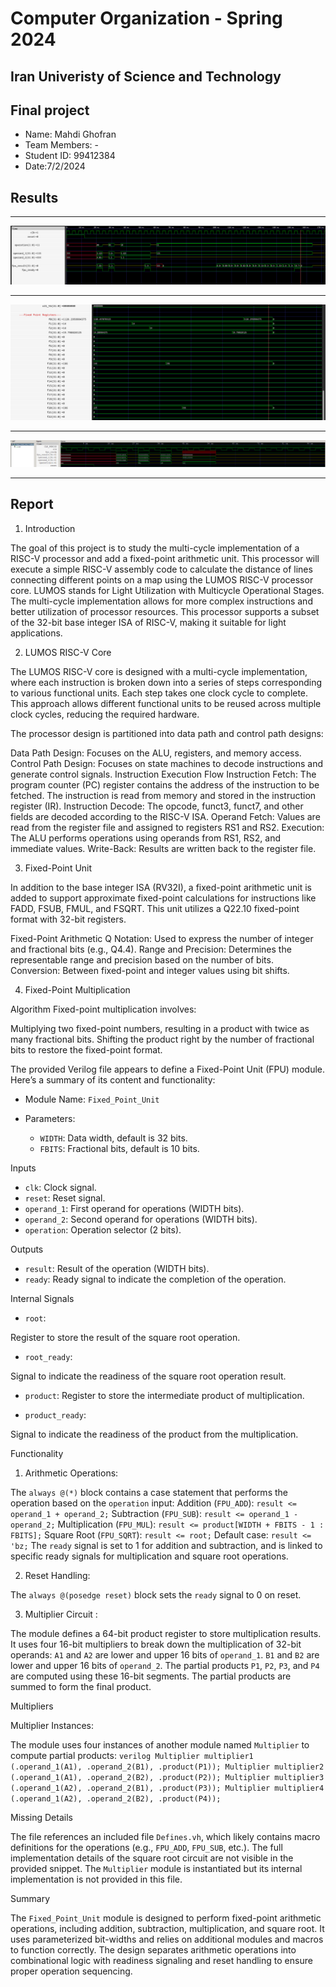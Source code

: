 Computer Organization - Spring 2024
==============================================================
## Iran Univeristy of Science and Technology
## Final project

- Name: Mahdi Ghofran
- Team Members: -
- Student ID: 99412384
- Date:7/2/2024

## Results
____________________________________________________________________________________________

![alt text](img1.png)
____________________________________________________________________________________________

![alt text](image.png)
____________________________________________________________________________________________
![alt text](img3.png)
____________________________________________________________________________________________

## Report

1. Introduction

The goal of this project is to study the multi-cycle implementation of a RISC-V processor and add a fixed-point arithmetic unit. This processor will execute a simple RISC-V assembly code to calculate the distance of lines connecting different points on a map using the LUMOS RISC-V processor core. LUMOS stands for Light Utilization with Multicycle Operational Stages. The multi-cycle implementation allows for more complex instructions and better utilization of processor resources. This processor supports a subset of the 32-bit base integer ISA of RISC-V, making it suitable for light applications.

2. LUMOS RISC-V Core

The LUMOS RISC-V core is designed with a multi-cycle implementation, where each instruction is broken down into a series of steps corresponding to various functional units. Each step takes one clock cycle to complete. This approach allows different functional units to be reused across multiple clock cycles, reducing the required hardware.

The processor design is partitioned into data path and control path designs:

Data Path Design: Focuses on the ALU, registers, and memory access.
Control Path Design: Focuses on state machines to decode instructions and generate control signals.
Instruction Execution Flow
Instruction Fetch: The program counter (PC) register contains the address of the instruction to be fetched. The instruction is read from memory and stored in the instruction register (IR).
Instruction Decode: The opcode, funct3, funct7, and other fields are decoded according to the RISC-V ISA.
Operand Fetch: Values are read from the register file and assigned to registers RS1 and RS2.
Execution: The ALU performs operations using operands from RS1, RS2, and immediate values.
Write-Back: Results are written back to the register file.

3. Fixed-Point Unit

In addition to the base integer ISA (RV32I), a fixed-point arithmetic unit is added to support approximate fixed-point calculations for instructions like FADD, FSUB, FMUL, and FSQRT. This unit utilizes a Q22.10 fixed-point format with 32-bit registers.

Fixed-Point Arithmetic
Q Notation: Used to express the number of integer and fractional bits (e.g., Q4.4).
Range and Precision: Determines the representable range and precision based on the number of bits.
Conversion: Between fixed-point and integer values using bit shifts.

4. Fixed-Point Multiplication

Algorithm
Fixed-point multiplication involves:

Multiplying two fixed-point numbers, resulting in a product with twice as many fractional bits.
Shifting the product right by the number of fractional bits to restore the fixed-point format.

The provided Verilog file appears to define a Fixed-Point Unit (FPU) module. Here’s a summary of its content and functionality:

- Module Name: `Fixed_Point_Unit`

- Parameters: 

  - `WIDTH`: Data width, default is 32 bits.
  - `FBITS`: Fractional bits, default is 10 bits.

Inputs

- `clk`: Clock signal.
- `reset`: Reset signal.
- `operand_1`: First operand for operations (WIDTH bits).
- `operand_2`: Second operand for operations (WIDTH bits).
- `operation`: Operation selector (2 bits).

Outputs

- `result`: Result of the operation (WIDTH bits).
- `ready`: Ready signal to indicate the completion of the operation.

Internal Signals

- `root`:

 Register to store the result of the square root operation.

- `root_ready`:

 Signal to indicate the readiness of the square root operation result.

- `product`: 
Register to store the intermediate product of multiplication.

- `product_ready`: 

Signal to indicate the readiness of the product from the multiplication.

Functionality

1. Arithmetic Operations:

The `always @(*)` block contains a case statement that performs the operation based on the `operation` input:
Addition (`FPU_ADD`): `result <= operand_1 + operand_2;`
Subtraction (`FPU_SUB`): `result <= operand_1 - operand_2;`
Multiplication (`FPU_MUL`): `result <= product[WIDTH + FBITS - 1 : FBITS];`
Square Root (`FPU_SQRT`): `result <= root;`
Default case: `result <= 'bz;`
The `ready` signal is set to 1 for addition and subtraction, and is linked to specific ready signals for multiplication and square root operations.

2. Reset Handling:

The `always @(posedge reset)` block sets the `ready` signal to 0 on reset.

3. Multiplier Circuit :

The module defines a 64-bit product register to store multiplication results.
 It uses four 16-bit multipliers to break down the multiplication of 32-bit operands:
     `A1` and `A2` are lower and upper 16 bits of `operand_1`.
     `B1` and `B2` are lower and upper 16 bits of `operand_2`.
     The partial products `P1`, `P2`, `P3`, and `P4` are computed using these 16-bit segments.
     The partial products are summed to form the final product.

Multipliers

Multiplier Instances:

 The module uses four instances of another module named `Multiplier` to compute partial products:
    ```verilog
    Multiplier multiplier1 (.operand_1(A1), .operand_2(B1), .product(P1));
    Multiplier multiplier2 (.operand_1(A1), .operand_2(B2), .product(P2));
    Multiplier multiplier3 (.operand_1(A2), .operand_2(B1), .product(P3));
    Multiplier multiplier4 (.operand_1(A2), .operand_2(B2), .product(P4));
    ```

Missing Details

 The file references an included file `Defines.vh`, which likely contains macro definitions for the operations (e.g., `FPU_ADD`, `FPU_SUB`, etc.).
 The full implementation details of the square root circuit are not visible in the provided snippet.
 The `Multiplier` module is instantiated but its internal implementation is not provided in this file.

Summary

The `Fixed_Point_Unit` module is designed to perform fixed-point arithmetic operations, including addition, subtraction, multiplication, and square root. It uses parameterized bit-widths and relies on additional modules and macros to function correctly. The design separates arithmetic operations into combinational logic with readiness signaling and reset handling to ensure proper operation sequencing.